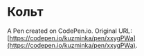 # Кольт

A Pen created on CodePen.io. Original URL: [https://codepen.io/kuzminka/pen/xxygPWa](https://codepen.io/kuzminka/pen/xxygPWa).

